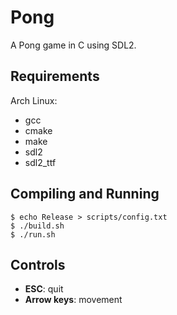 # Pong

A Pong game in C using SDL2.

## Requirements

Arch Linux:
- gcc
- cmake
- make
- sdl2
- sdl2_ttf

## Compiling and Running
```console
$ echo Release > scripts/config.txt
$ ./build.sh
$ ./run.sh
```

## Controls

- **ESC**: quit
- **Arrow keys**: movement
